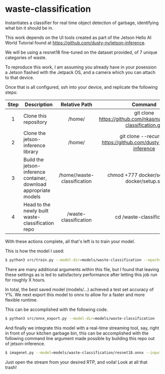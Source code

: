 # waste-classification


Instantiates a classifier for real time object detection of garbage, identifying what
bin it should be in.


This work depends on the UI tools created as part of the Jetson Hello AI World Tutorial
found at https://github.com/dusty-nv/jetson-inference.


We will be using a resnet18 fine-tuned on the dataset provided, of 7 unique
categories of waste.


To reproduce this work, I am assuming you already have in your posession a Jetson
flashed with the Jetpack OS, and a camera which you can attach to that device.

Once that is all configured, ssh into your device, and replicate the following steps:


| Step | Description | Relative Path | Command |
| :---: | --- | :---: | :---: |
| 1 | Clone this repository | /home/<your-name> | git clone https://github.com/nkasmanoff/waste-classification.git  |
| 2 | Clone the jetson-inference library | /home/<your-name> | git clone --recursive https://github.com/dusty-nv/jetson-inference |
| 3 | Build the jetson-inference container, download appropriate models | /home/<your-name>/waste-classification | chmod +777 docker/setup.sh & docker/setup.sh
| 4 | Head to the newly built waste-classification repo | /waste-classification | cd /waste-classification/


With these actions complete, all that's left is to train your model.

This is how the model I used:

```bash
$ python3 src/train.py --model-dir=models/waste-classification --epochs=250 /waste-classification/data/waste-classification
```

There are many additional arguments within this file, but I found that leaving these settings as is led to satisfactory performance
after letting this job run for roughly X hours.

In total, the best saved model (models/...) achieved a test set accuracy of Y%. We next export this model to onnx to allow for a faster and more flexible runtime.

This can be accomplished with the following code.
```bash
$ python3 src/onnx_export.py --model-dir=models/waste-classification
```



And finally we integrate this model with a real-time streaming tool, say, right in front of your kitchen garbage bin, this can be accomplished with the following command line argument made possible by building this repo out of jetson-inference.

```bash
$ imagenet.py --model=models/waste-classification/resnet18.onnx --input_blob=input_0 --output_blob=output_0 --labels=data/garbage_classification/labels.txt csi://0  --input-codec=h264 rtp://<YOUR IP ADDRESS>:1234
```


Just open the stream from your desired RTP, and voila! Look at all that trash!
